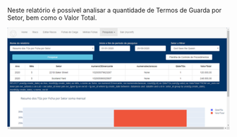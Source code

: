 Neste relatório é possível analisar a quantidade de Termos de Guarda 
por Setor, bem como o Valor Total.

![Relatorio Gerencial](../../images/RLk1.png)